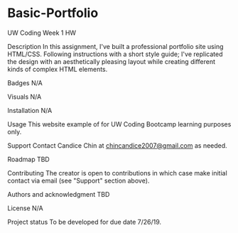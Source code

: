 # Basic-Portfolio
UW Coding Week 1 HW

Description
In this assignment, I've built a professional portfolio site using HTML/CSS. Following instructions with a short style guide; I've replicated the design with an aesthetically pleasing layout while creating different kinds of complex HTML elements.

Badges
N/A

Visuals
N/A

Installation
N/A

Usage
This website example of for UW Coding Bootcamp learning purposes only.

Support
Contact Candice Chin at chincandice2007@gmail.com as needed.

Roadmap
TBD

Contributing
The creator is open to contributions in which case make initial contact via email (see "Support" section above).

Authors and acknowledgment
TBD

License
N/A

Project status
To be developed for due date 7/26/19.

